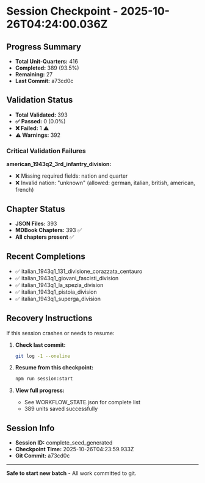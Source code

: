 # Session Checkpoint - 2025-10-26T04:24:00.036Z

## Progress Summary

- **Total Unit-Quarters:** 416
- **Completed:** 389 (93.5%)
- **Remaining:** 27
- **Last Commit:** a73cd0c

## Validation Status

- **Total Validated:** 393
- **✅ Passed:** 0 (0.0%)
- **❌ Failed:** 1 ⚠️
- **⚠️ Warnings:** 392

### Critical Validation Failures

**american_1943q2_3rd_infantry_division:**
  - ❌ Missing required fields: nation and quarter
  - ❌ Invalid nation: "unknown" (allowed: german, italian, british, american, french)

## Chapter Status

- **JSON Files:** 393
- **MDBook Chapters:** 393 ✅
- **All chapters present** ✅

## Recent Completions

- ✅ italian_1943q1_131_divisione_corazzata_centauro
- ✅ italian_1943q1_giovani_fascisti_division
- ✅ italian_1943q1_la_spezia_division
- ✅ italian_1943q1_pistoia_division
- ✅ italian_1943q1_superga_division

## Recovery Instructions

If this session crashes or needs to resume:

1. **Check last commit:**
   ```bash
   git log -1 --oneline
   ```

2. **Resume from this checkpoint:**
   ```bash
   npm run session:start
   ```

3. **View full progress:**
   - See WORKFLOW_STATE.json for complete list
   - 389 units saved successfully

## Session Info

- **Session ID:** complete_seed_generated
- **Checkpoint Time:** 2025-10-26T04:23:59.933Z
- **Git Commit:** a73cd0c

---

**Safe to start new batch** - All work committed to git.
